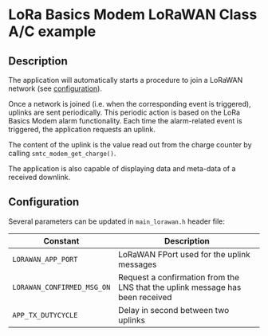 # LoRa Basics Modem LoRaWAN Class A/C example

## Description

The application will automatically starts a procedure to join a LoRaWAN network (see [configuration](../../apps/common/lorawan_key_config.h)).

Once a network is joined (i.e. when the corresponding event is triggered), uplinks are sent periodically. This periodic action is based on the LoRa Basics Modem alarm functionality. Each time the alarm-related event is triggered, the application requests an uplink.

The content of the uplink is the value read out from the charge counter by calling `smtc_modem_get_charge()`.

The application is also capable of displaying data and meta-data of a received downlink.

## Configuration

Several parameters can be updated in `main_lorawan.h` header file:

| Constant                   | Description                                                                   |
| -------------------------- | ----------------------------------------------------------------------------- |
| `LORAWAN_APP_PORT`         | LoRaWAN FPort used for the uplink messages                                    |
| `LORAWAN_CONFIRMED_MSG_ON` | Request a confirmation from the LNS that the uplink message has been received |
| `APP_TX_DUTYCYCLE`         | Delay in second between two uplinks                                           |
